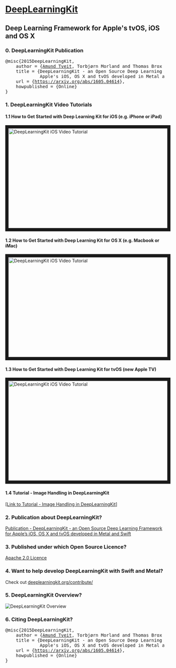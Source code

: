 # [DeepLearningKit](http://deeplearningkit.org)

## Deep Learning Framework for Apple's tvOS, iOS and OS X

### 0. DeepLearningKit Publication
<pre>
@misc{2015DeepLearningKit,
    author = {<a href="https://deeplearning.education">Amund Tveit</a>, Torbjørn Morland and Thomas Brox Røst},
    title = {DeepLearningKit - an Open Source Deep Learning Framework for 
             Apple's iOS, OS X and tvOS developed in Metal and Swift}, 
    url = {<a href="https://arxiv.org/abs/1605.04614">https://arxiv.org/abs/1605.04614</a>},
    howpublished = {Online}
}
</pre>

### 1. DeepLearningKit Video Tutorials

#### 1.1 How to Get Started with Deep Learning Kit for iOS (e.g. iPhone or iPad)
<a href="http://www.youtube.com/watch?feature=player_embedded&v=i5FxMbcKFiw" target="_blank"><img src="http://img.youtube.com/vi/i5FxMbcKFiw/0.jpg" 
alt="DeepLearningKit iOS Video Tutorial" width="560" height="315" border="10" /></a>

#### 1.2 How to Get Started with Deep Learning Kit for OS X (e.g. Macbook or iMac)
<a href="http://www.youtube.com/watch?feature=player_embedded&v=fBAKLGYtK2o" target="_blank"><img src="http://img.youtube.com/vi/i5FxMbcKFiw/0.jpg" 
alt="DeepLearningKit iOS Video Tutorial" width="560" height="315" border="10" /></a>

#### 1.3 How to Get Started with Deep Learning Kit for tvOS (new Apple TV) 
<a href="http://www.youtube.com/watch?feature=player_embedded&v=2UZeVO1QvLI" target="_blank"><img src="http://img.youtube.com/vi/i5FxMbcKFiw/0.jpg" 
alt="DeepLearningKit iOS Video Tutorial" width="560" height="315" border="10" /></a>

#### 1.4 Tutorial - Image Handling in DeepLearningKit
<a href="http://deeplearningkit.org/tutorials-for-ios-os-x-and-tvos/tutorial-image-handling-in-deeplearningkit/">[Link to Tutorial - Image Handling in DeepLearningKit]</a>

### 2. Publication about DeepLearningKit?
[Publication - DeepLearningKit - an Open Source Deep Learning
Framework for Apple’s iOS, OS X and tvOS
developed in Metal and Swift](http://deeplearningkit.org/wp-content/uploads/2016/01/DeepLearningKitPaper.pdf)

### 3. Published under which Open Source Licence?
[Apache 2.0 Licence](https://github.com/DeepLearningKit/DeepLearningKit/blob/master/LICENSE)

### 4. Want to help develop DeepLearningKit with Swift and Metal?
Check out [deeplearningkit.org/contribute/](http://deeplearningkit.org/contribute/)

### 5. DeepLearningKit Overview?
![DeepLearningKit Overview](http://deeplearningkit.github.io/DeepLearningKit/imgs/deeplearningkitoverview.png)

### 6. Citing DeepLearningKit?
<pre>
@misc{2015DeepLearningKit,
    author = {<a href="https://deeplearning.education">Amund Tveit</a>, Torbjørn Morland and Thomas Brox Røst},
    title = {DeepLearningKit - an Open Source Deep Learning Framework for 
             Apple's iOS, OS X and tvOS developed in Metal and Swift}, 
    url = {<a href="https://arxiv.org/abs/1605.04614">https://arxiv.org/abs/1605.04614</a>},
    howpublished = {Online}
}
</pre>



